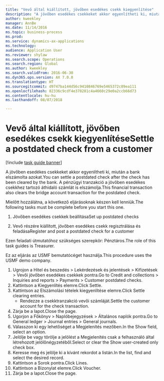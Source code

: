 ```yaml
--- 
title: "Vevő által kiállított, jövőben esedékes csekk kiegyenlítése"
description: "A jövőben esedékes csekkeket akkor egyenlítheti ki, miután a bank elszámolta azokat."
author: kweekley
manager: AnnBe
ms.date: 11/14/2016
ms.topic: business-process
ms.prod: 
ms.service: dynamics-ax-applications
ms.technology: 
audience: Application User
ms.reviewer: shylaw
ms.search.scope: Operations
ms.search.region: Global
ms.author: kweekley
ms.search.validFrom: 2016-06-30
ms.dyn365.ops.version: AX 7.0.0
ms.translationtype: HT
ms.sourcegitcommit: d9747ba144d56c9410846769e5465372c89ea111
ms.openlocfilehash: 82336c9cdf4e378281c4a4660c29e0a2ccb66d73
ms.contentlocale: hu-hu
ms.lasthandoff: 08/07/2018

---
```

# <a name="settle-a-postdated-check-from-a-customer"></a><span data-ttu-id="3bdff-103">Vevő által kiállított, jövőben esedékes csekk kiegyenlítése</span><span class="sxs-lookup"><span data-stu-id="3bdff-103">Settle a postdated check from a customer</span></span>

[!include [task guide banner](../../includes/task-guide-banner.md)]

<span data-ttu-id="3bdff-104">A jövőben esedékes csekkeket akkor egyenlítheti ki, miután a bank elszámolta azokat.</span><span class="sxs-lookup"><span data-stu-id="3bdff-104">You can settle a postdated check after the check has been cleared by the bank.</span></span> <span data-ttu-id="3bdff-105">A pénzügyi tranzakció a jövőben esedékes csekkhez tartozó áthidaló számlát is elszámolja.</span><span class="sxs-lookup"><span data-stu-id="3bdff-105">This financial transaction also clears the bridge account transaction for the postdated check.</span></span> 

<span data-ttu-id="3bdff-106">Mielőtt hozzálátna, a következő eljárásoknak készen kell lenniük.</span><span class="sxs-lookup"><span data-stu-id="3bdff-106">The following tasks must be complete before you start this one.</span></span>

1) <span data-ttu-id="3bdff-107">Jövőben esedékes csekkek beállítása</span><span class="sxs-lookup"><span data-stu-id="3bdff-107">Set up postdated checks</span></span>

2) <span data-ttu-id="3bdff-108">Vevő részére kiállított, jövőben esedékes csekk regisztrálása és feladása</span><span class="sxs-lookup"><span data-stu-id="3bdff-108">Register and post a postdated check for a customer</span></span> 



<span data-ttu-id="3bdff-109">Ezen feladati útmutatóhoz szükséges szerepkör: Pénztáros.</span><span class="sxs-lookup"><span data-stu-id="3bdff-109">The role of this task guides is Treasurer.</span></span>



<span data-ttu-id="3bdff-110">Ez az eljárás az USMF bemutatócéget használja.</span><span class="sxs-lookup"><span data-stu-id="3bdff-110">This procedure uses the USMF demo company.</span></span>

1. <span data-ttu-id="3bdff-111">Ugrojon a Hitel és beszedés > Lekérdezések és jelentések > Kifizetések > Vevői jövőben esedékes csekkek pontra.</span><span class="sxs-lookup"><span data-stu-id="3bdff-111">Go to Credit and collections > Inquiries and reports > Payments > Customer postdated checks.</span></span>
2. <span data-ttu-id="3bdff-112">Kattintson a Kiegyenlítés elemre.</span><span class="sxs-lookup"><span data-stu-id="3bdff-112">Click Settle.</span></span>
3. <span data-ttu-id="3bdff-113">Kattintson az Elszámolási tételek kiegyenlítése elemre.</span><span class="sxs-lookup"><span data-stu-id="3bdff-113">Click Settle clearing entries.</span></span>
    * <span data-ttu-id="3bdff-114">Rendezze a csekktranzakció vevői számláját.</span><span class="sxs-lookup"><span data-stu-id="3bdff-114">Settle the customer account for the check transaction.</span></span>  
4. <span data-ttu-id="3bdff-115">Zárja be a lapot.</span><span class="sxs-lookup"><span data-stu-id="3bdff-115">Close the page.</span></span>
5. <span data-ttu-id="3bdff-116">Ugorjon a Főkönyv > Naplóbejegyzések > Általános naplók pontra.</span><span class="sxs-lookup"><span data-stu-id="3bdff-116">Go to General ledger > Journal entries > General journals.</span></span>
6. <span data-ttu-id="3bdff-117">Válasszon ki egy lehetőséget a Megjelenítés mezőben.</span><span class="sxs-lookup"><span data-stu-id="3bdff-117">In the Show field, select an option.</span></span>
7. <span data-ttu-id="3bdff-118">Jelölje be vagy törölje a jelölést a Megjelenítés csak a felhasználó által létrehozott jelölőnégyzetéből.</span><span class="sxs-lookup"><span data-stu-id="3bdff-118">Select or clear the Show user-created only check box.</span></span>
8. <span data-ttu-id="3bdff-119">Keresse meg és jelölje ki a kívánt rekordot a listán.</span><span class="sxs-lookup"><span data-stu-id="3bdff-119">In the list, find and select the desired record.</span></span>
9. <span data-ttu-id="3bdff-120">Kattintson a Sorok pontra.</span><span class="sxs-lookup"><span data-stu-id="3bdff-120">Click Lines.</span></span>
10. <span data-ttu-id="3bdff-121">Kattintson a Bizonylat elemre.</span><span class="sxs-lookup"><span data-stu-id="3bdff-121">Click Voucher.</span></span>
11. <span data-ttu-id="3bdff-122">Zárja be a lapot.</span><span class="sxs-lookup"><span data-stu-id="3bdff-122">Close the page.</span></span>


